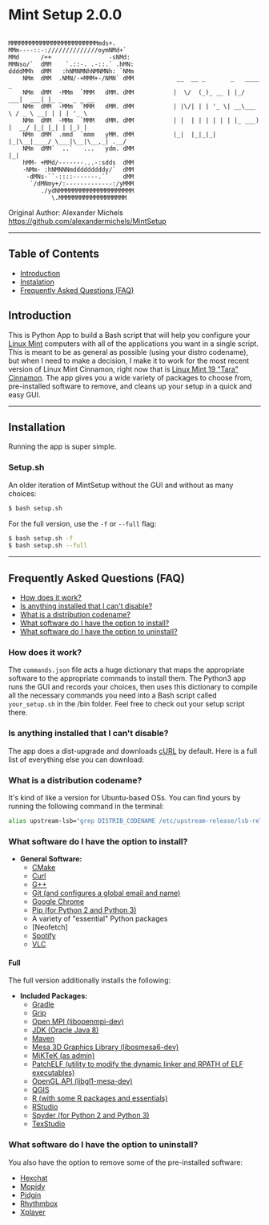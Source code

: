 # Mint Setup 2.0.0

```

MMMMMMMMMMMMMMMMMMMMMMMMMmds+.        
MMm----::-://////////////oymNMd+`     
MMd      /++                -sNMd:    
MMNso/`  dMM    `.::-. .-::.` .hMN:   
ddddMMh  dMM   :hNMNMNhNMNMNh: `NMm  
    NMm  dMM  .NMN/-+MMM+-/NMN` dMM            __  __ _       _   ____       _
    NMm  dMM  -MMm  `MMM   dMM. dMM           |  \/  (_)_ __ | |_/ ___|  ___| |_ _   _ _ __
    NMm  dMM  -MMm  `MMM   dMM. dMM           | |\/| | | '_ \| __\___ \ / _ \ __| | | | '_ \
    NMm  dMM  -MMm  `MMM   dMM. dMM           | |  | | | | | | |_ ___) |  __/ |_| |_| | |_) |   
    NMm  dMM  .mmd  `mmm   yMM. dMM           |_|  |_|_|_| |_|\__|____/ \___|\__|\__,_| .__/   
    NMm  dMM`  ..`   ...   ydm. dMM                                                   |_|    
    hMM- +MMd/-------...-:sdds  dMM   
    -NMm- :hNMNNNmdddddddddy/`  dMM   
     -dMNs-``-::::-------.``    dMM   
      `/dMNmy+/:-------------:/yMMM   
         ./ydNMMMMMMMMMMMMMMMMMMMMM
            \.MMMMMMMMMMMMMMMMMMM
```

Original Author: Alexander Michels
https://github.com/alexandermichels/MintSetup

***

## Table of Contents
* <a href="#intro">Introduction</a>
* <a href="#instalation">Instalation</a>
* <a href="#faq">Frequently Asked Questions (FAQ)</a>

## <a id="intro">Introduction</a>

This is Python App to build a Bash script that will help you configure your [Linux Mint](https://www.linuxmint.com/) computers with all of the applications you want in a single script. This is meant to be as general as possible (using your distro codename), but when I need to make a decision, I make it to work for the most recent version of Linux Mint Cinnamon, right now that is [Linux Mint 19 "Tara" Cinnamon](https://www.linuxmint.com/edition.php?id=254). The app gives you a wide variety of packages to choose from, pre-installed software to remove, and cleans up your setup in a quick and easy GUI.

***

## <a id="installation">Installation</a>

Running the app is super simple.

### Setup.sh

An older iteration of MintSetup without the GUI and without as many choices:

```bash
$ bash setup.sh
```

For the full version, use the `-f` or `--full` flag:

```bash
$ bash setup.sh -f
$ bash setup.sh --full
```

***

## <a id="faq">Frequently Asked Questions (FAQ)</a>
* [How does it work?](#faq-howitworks)
* [Is anything installed that I can't disable?](#faq-required)
* [What is a distribution codename?](#faq-codename)
* [What software do I have the option to install?](#faq-options)
* [What software do I have the option to uninstall?](#faq-uninstall)

### <a id="faq-howitworks">How does it work?</a>

The `commands.json` file acts a huge dictionary that maps the appropriate software to the appropriate commands to install them. The Python3 app runs the GUI and records your choices, then uses this dictionary to compile all the necessary commands you need into a Bash script called `your_setup.sh` in the /bin folder. Feel free to check out your setup script there.

### <a id="faq-required">Is anything installed that I can't disable?</a>

The app does a dist-upgrade and downloads [cURL](https://curl.haxx.se/) by default. Here is a full list of everything else you can download:

### <a id="faq-codename">What is a distribution codename?</a>

It's kind of like a version for Ubuntu-based OSs. You can find yours by running the following command in the terminal:

```bash
alias upstream-lsb="grep DISTRIB_CODENAME /etc/upstream-release/lsb-release | grep -o --colour=never \"[a-z-]*$\""
```

### <a id="faq-options">What software do I have the option to install?</a>

* **General Software:**
    * [CMake](https://cmake.org/)
    * [Curl](https://curl.haxx.se/)
    * [G++](https://linux.die.net/man/1/g++)
    * [Git (and configures a global email and name)](https://git-scm.com/)
    * [Google Chrome](https://www.google.com/chrome/)
    * [Pip (for Python 2 and Python 3)](https://pypi.org/project/pip/)
    * A variety of "essential" Python packages
    * [Neofetch]
    * [Spotify](https://www.spotify.com/)
    * [VLC](https://www.videolan.org/vlc/index.html)

#### Full

The full version additionally installs the following:

* **Included Packages:**
    * [Gradle](https://gradle.org/)
    * [Grip](https://github.com/joeyespo/grip)
    * [Open MPI (libopenmpi-dev)](https://www.open-mpi.org/)
    * [JDK (Oracle Java 8)](https://www.oracle.com/technetwork/java/index.html)
    * [Maven](https://maven.apache.org/)
    * [Mesa 3D Graphics Library (libosmesa6-dev)](https://mesa3d.org/)
    * [MiKTeK (as admin)](https://miktex.org/)
    * [PatchELF (utility to modify the dynamic linker and RPATH of ELF executables)](https://nixos.org/patchelf.html)
    * [OpenGL API (libgl1-mesa-dev)](https://www.mesa3d.org/)
    * [QGIS](https://qgis.org/en/site/index.html)
    * [R (with some R packages and essentials)](https://www.r-project.org/)
    * [RStudio](https://www.rstudio.com/)
    * [Spyder (for Python 2 and Python 3)](https://github.com/spyder-ide/spyder)
    * [TexStudio](https://www.texstudio.org/)

### <a id="faq-uninstall">What software do I have the option to uninstall?</a>

You also have the option to remove some of the pre-installed software:

* [Hexchat](https://hexchat.github.io/)
* [Mopidy](https://www.mopidy.com/)
* [Pidgin](https://pidgin.im/)
* [Rhythmbox](https://wiki.gnome.org/Apps/Rhythmbox)
* [Xplayer](https://github.com/linuxmint/xplayer)
